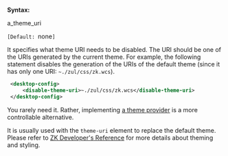 **Syntax:**

<disable-theme-uri>a_theme_uri</disable-theme-uri>

`[Default: `none`]`

It specifies what theme URI needs to be disabled. The URI should be one
of the URIs generated by the current theme. For example, the following
statement disables the generation of the URIs of the default theme
(since it has only one URI: `~./zul/css/zk.wcs`).

```xml
 <desktop-config>
     <disable-theme-uri>~./zul/css/zk.wcs</disable-theme-uri>
 </desktop-config>
```

You rarely need it. Rather, implementing [a theme
provider]({{site.baseurl}}/zk_dev_ref/theming_and_styling/theme_providers)
is a more controllable alternative.

It is usually used with the `theme-uri` element to replace the default
theme. Please refer to [ZK Developer's
Reference]({{site.baseurl}}/zk_dev_ref/theming_and_styling/theme_customization)
for more details about theming and styling.


